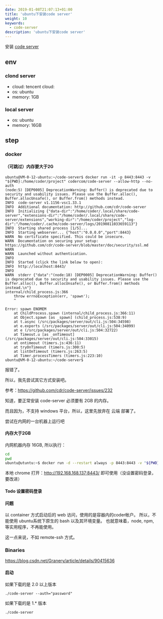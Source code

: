 ```yaml
---
date: 2019-01-08T21:07:13+01:00
title: 'ubuntu下安装code server'
weight: 10
keywords:
  - code-server
description: 'ubuntu下安装code server'
---
```


安装 [code server](https://github.com/cdr/code-server)

## env

### clond server

- cloud: tencent cloud:
- os: ubuntu
- memory: 1GB

### local server

- os: ubuntu
- memory: 16GB

## step

### docker

#### （可跳过）内存要大于2G

```
ubuntu@VM-0-12-ubuntu:~/code-server$ docker run -it -p 8443:8443 -v "${PWD}:/home/coder/project" codercom/code-server --allow-http --no-auth
(node:5) [DEP0005] DeprecationWarning: Buffer() is deprecated due to security and usability issues. Please use the Buffer.alloc(), Buffer.allocUnsafe(), or Buffer.from() methods instead.
INFO  code-server v1.1156-vsc1.33.1
INFO  Additional documentation: http://github.com/cdr/code-server
INFO  Initializing {"data-dir":"/home/coder/.local/share/code-server","extensions-dir":"/home/coder/.local/share/code-server/extensions","working-dir":"/home/coder/project","log-dir":"/home/coder/.cache/code-server/logs/20190811033659113"}
INFO  Starting shared process [1/5]...
INFO  Starting webserver... {"host":"0.0.0.0","port":8443}
WARN  No certificate specified. This could be insecure.
WARN  Documentation on securing your setup: https://github.com/cdr/code-server/blob/master/doc/security/ssl.md
WARN
WARN  Launched without authentication.
INFO
INFO  Started (click the link below to open):
INFO  http://localhost:8443/
INFO
WARN  stderr {"data":"(node:18) [DEP0005] DeprecationWarning: Buffer() is deprecated due to security and usability issues. Please use the Buffer.alloc(), Buffer.allocUnsafe(), or Buffer.from() methods instead.\n"}
internal/child_process.js:366
    throw errnoException(err, 'spawn');
    ^

Error: spawn ENOMEM
    at ChildProcess.spawn (internal/child_process.js:366:11)
    at Object.spawn [as _spawn] (child_process.js:538:9)
    at t.async (/src/packages/server/out/cli.js:504:34598)
    at e.exports (/src/packages/server/out/cli.js:504:34099)
    at e (/src/packages/server/out/cli.js:504:32722)
    at Timeout.u [as _onTimeout] (/src/packages/server/out/cli.js:504:33015)
    at ontimeout (timers.js:436:11)
    at tryOnTimeout (timers.js:300:5)
    at listOnTimeout (timers.js:263:5)
    at Timer.processTimers (timers.js:223:10)
ubuntu@VM-0-12-ubuntu:~/code-server$
```

报错了。

所以，我先尝试其它方式安装吧。

参考：https://github.com/cdr/code-server/issues/232

知道，要正常安装 code-server 必须要有 2GB 的内存。

而且因为，不支持 windows 平台，所以，这里先放弃在 云端 部署了。

尝试在内网的一台机器上运行吧

#### 内存大于2GB

内网机器内存 16GB, 所以执行：


```bash
cd
pwd
ubuntu@utuntu:~$ docker run -d --restart always -p 8443:8443 -v "${PWD}:/home/coder/project" codercom/code-server --allow-http --no-auth
```

本地 chrome 打开：http://192.168.168.137:8443/ 即可使用（没设置密码登录，要改进）

#### Todo 设置密码登录

#### 问题

以 container 方式启动后的 web 访问，使用的是容器内的coder帐户。
所以，不能使用 ubuntu系统下原生的 bash 以及其环境变量。
也就意味着，node, npm, 等实用程序，不再能使用。

这一点来说，不如 remote-ssh 方式。

### Binaries

https://blog.csdn.net/Granery/article/details/90415636

#### 启动

如果下载的是 2.0 以上版本

```
./code-server --auth="password"
```

如果下载的是 1.\* 版本

```
./code-server
```

